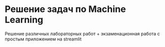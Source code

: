 # Решение задач по Machine Learning
Решение различных лабораторных работ + экзаменационная работа с простым приложением на streamlit
